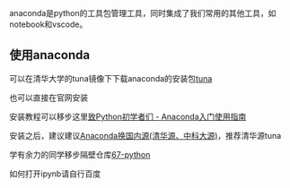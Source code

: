 anaconda是python的工具包管理工具，同时集成了我们常用的其他工具，如notebook和vscode。

## 使用anaconda

可以在清华大学的tuna镜像下下载anaconda的安装包[tuna](https://mirror.tuna.tsinghua.edu.cn/anaconda/archive/)

也可以直接在官网安装

安装教程可以移步这里[致Python初学者们 - Anaconda入门使用指南](https://www.jianshu.com/p/169403f7e40c)



安装之后，建议建议[Anaconda换国内源(清华源、中科大源)](https://blog.csdn.net/wujialaoer/article/details/84977796)，推荐清华源tuna



学有余力的同学移步隔壁仓库[67-python](https://github.com/nju-se-ai-group/67-python)

如何打开ipynb请自行百度